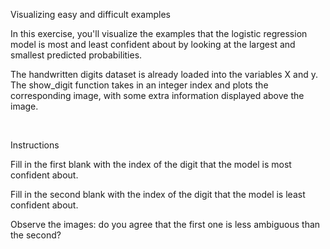 Visualizing easy and difficult examples

In this exercise, you'll visualize the examples that the logistic regression model is most and least confident about by looking at the largest and smallest predicted probabilities.

The handwritten digits dataset is already loaded into the variables X and y. The show_digit function takes in an integer index and plots the corresponding image, with some extra information displayed above the image.

<br>

Instructions

Fill in the first blank with the index of the digit that the model is most confident about.

Fill in the second blank with the index of the digit that the model is least confident about.

Observe the images: do you agree that the first one is less ambiguous than the second?
